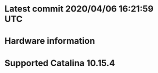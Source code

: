 # Latest commit  2020/04/06 16:21:59 UTC




# Hardware information 



# Supported Catalina 10.15.4 



